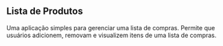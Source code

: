 ## Lista de Produtos
Uma aplicação simples para gerenciar uma lista de compras. 
Permite que usuários adicionem, removam e visualizem itens de uma lista de compras.